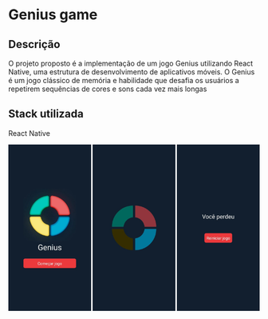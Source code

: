 # Genius game

## Descrição

O projeto proposto é a implementação de um jogo Genius utilizando React Native, uma estrutura de desenvolvimento de aplicativos móveis. O Genius é um jogo clássico de memória e habilidade que desafia os usuários a repetirem sequências de cores e sons cada vez mais longas

## Stack utilizada

React Native

<div style="display: flex; justify-content: space-between; margin-bottom:1rem;">
  <img src="images/imagem1.jpeg" alt="Tela Inicial" width="33%">
  <img src="images/imagem2.jpeg" alt="Tela do jogo" width="33%">
  <img src="images/imagem3.jpeg" alt="Tela de fim de jogo" width="33%">
</div>
